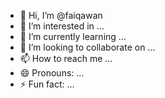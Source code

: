 - 👋 Hi, I’m @faiqawan
- 👀 I’m interested in ...
- 🌱 I’m currently learning ...
- 💞️ I’m looking to collaborate on ...
- 📫 How to reach me ...
- 😄 Pronouns: ...
- ⚡ Fun fact: ...

<!---
faiqawan/faiqawan is a ✨ special ✨ repository because its `README.md` (this file) appears on your GitHub profile.
You can click the Preview link to take a look at your changes.
--->
